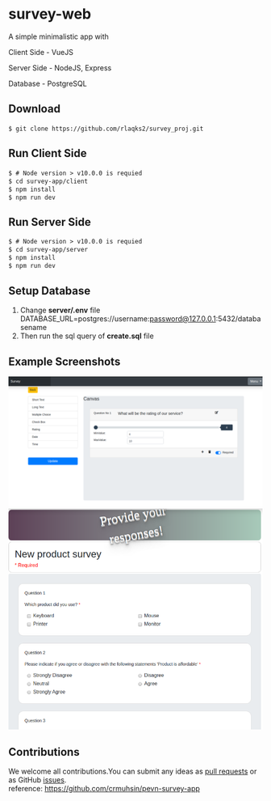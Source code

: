 # survey-web
A simple minimalistic app with

Client Side - VueJS

Server Side - NodeJS, Express

Database - PostgreSQL

## Download
``` shell
$ git clone https://github.com/rlaqks2/survey_proj.git
```

## Run Client Side
``` shell
$ # Node version > v10.0.0 is requied
$ cd survey-app/client
$ npm install
$ npm run dev
```

## Run Server Side
``` shell
$ # Node version > v10.0.0 is requied
$ cd survey-app/server
$ npm install
$ npm run dev
```

## Setup Database
1. Change **server/.env** file
DATABASE_URL=postgres://username:password@127.0.0.1:5432/databasename
2. Then run the sql query of **create.sql** file

## Example Screenshots
<div align="center">
  <img src="./manual/file1.png">
  <img src="./manual/file2.png">
</div>

## Contributions
We welcome all contributions.You can submit any ideas as [pull requests](https://github.com/crmuhsin/pevn-survey-app/pulls) or as GitHub [issues](https://github.com/crmuhsin/pevn-survey-app/issues).  
reference: https://github.com/crmuhsin/pevn-survey-app

